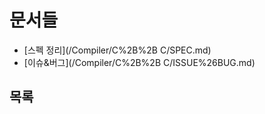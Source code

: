 # 문서들

- [스펙 정리](/Compiler/C%2B%2B C/SPEC.md)
- [이슈&버그](/Compiler/C%2B%2B C/ISSUE%26BUG.md)

## 목록

